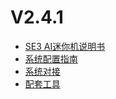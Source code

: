 # V2.4.1

- [SE3 AI迷你机说明书](V2R4C01/api-lie-biao/SE3-AI-Mini-ji-shuo-ming-shu/README.md) 
- [系统配置指南](V2R4C01/api-lie-biao/xi-tong-pei-zhi-zhi-nang/README.md)  
- [系统对接](V2R4C01/api-lie-biao/xi-tong-dui-jie-shuo-ming-shu/README.md)
- [配套工具](V2R4C01/api-lie-biao/4.pei-tao-gong-ju/README.md)

